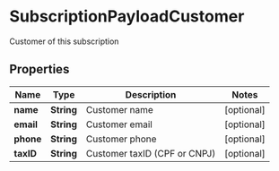 

# SubscriptionPayloadCustomer

Customer of this subscription

## Properties

| Name | Type | Description | Notes |
|------------ | ------------- | ------------- | -------------|
|**name** | **String** | Customer name |  [optional] |
|**email** | **String** | Customer email |  [optional] |
|**phone** | **String** | Customer phone |  [optional] |
|**taxID** | **String** | Customer taxID (CPF or CNPJ) |  [optional] |



